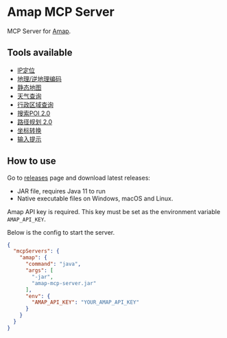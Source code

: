# Amap MCP Server

MCP Server for [Amap](https://lbs.amap.com/).

## Tools available

- [IP定位](https://lbs.amap.com/api/webservice/guide/api/ipconfig)
- [地理/逆地理编码](https://lbs.amap.com/api/webservice/guide/api/georegeo)
- [静态地图](https://lbs.amap.com/api/webservice/guide/api/staticmaps)
- [天气查询](https://lbs.amap.com/api/webservice/guide/api-advanced/weatherinfo)
- [行政区域查询](https://lbs.amap.com/api/webservice/guide/api/district)
- [搜索POI 2.0](https://lbs.amap.com/api/webservice/guide/api-advanced/newpoisearch)
- [路径规划 2.0](https://lbs.amap.com/api/webservice/guide/api/newroute)
- [坐标转换](https://lbs.amap.com/api/webservice/guide/api/convert)
- [输入提示](https://lbs.amap.com/api/webservice/guide/api-advanced/inputtips)

## How to use

Go to [releases](https://github.com/JavaAIDev/amap-mcp-server/releases) page and download latest
releases:

- JAR file, requires Java 11 to run
- Native executable files on Windows, macOS and Linux.

Amap API key is required. This key must be set as the environment variable `AMAP_API_KEY`.

Below is the config to start the server.

```json
{
  "mcpServers": {
    "amap": {
      "command": "java",
      "args": [
        "-jar",
        "amap-mcp-server.jar"
      ],
      "env": {
        "AMAP_API_KEY": "YOUR_AMAP_API_KEY"
      }
    }
  }
}
```